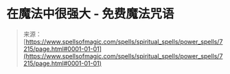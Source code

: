 <!--yml

类别：未分类

日期：2024-06-12 18:42:10

-->

# 在魔法中很强大 - 免费魔法咒语

> 来源：[https://www.spellsofmagic.com/spells/spiritual_spells/power_spells/7215/page.html#0001-01-01](https://www.spellsofmagic.com/spells/spiritual_spells/power_spells/7215/page.html#0001-01-01)
